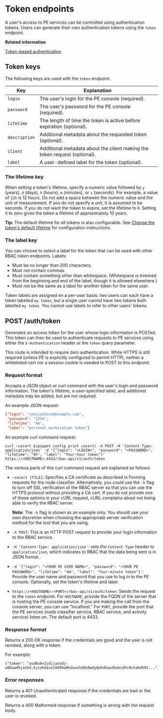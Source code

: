 # Token endpoints

A user's access to PE services can be controlled using authentication tokens. Users can generate their own authentication tokens using the `token` endpoint.

**Related information**  


[Token-based authentication](rbac_token_auth_intro.md#)

## Token keys

The following keys are used with the `token` endpoint.

|Key|Explanation|
|---|-----------|
|`login`|The user's login for the PE console \(required\).|
|`password`|The user's password for the PE console \(required\).|
|`lifetime`|The length of time the token is active before expiration \(optional\).|
|`description`|Additional metadata about the requested token \(optional\).|
|`client`|Additional metadata about the client making the token request \(optional\).|
|`label`|A user-defined label for the token \(optional\).|

### The lifetime key

When setting a token's lifetime, specify a numeric value followed by `y` \(years\), `d` \(days\), `h` \(hours\), `m` \(minutes\), or `s` \(seconds\). For example, a value of `12h` is 12 hours. Do not add a space between the numeric value and the unit of measurement. If you do not specify a unit, it is assumed to be seconds. If you do not want the token to expire, set the lifetime to `0`. Setting it to zero gives the token a lifetime of approximately 10 years.

**Tip:** The default lifetime for all tokens is also configurable. See [Change the token's default lifetime](rbac_token_auth_intro.md#) for configuration instructions.

### The label key

You can choose to select a label for the token that can be used with other RBAC token endpoints. Labels:

-   Must be no longer than 200 characters.
-   Must not contain commas.
-   Must contain something other than whitespace. \(Whitespace is trimmed from the beginning and end of the label, though it is allowed elsewhere.\)
-   Must not be the same as a label for another token for the same user.

Token labels are assigned on a per-user basis: two users can each have a token labelled `my token`, but a single user cannot have two tokens both labelled `my token`. You cannot use labels to refer to other users' tokens.

## POST /auth/token

Generates an access token for the user whose login information is POSTed. This token can then be used to authenticate requests to PE services using either the `X-Authentication` header or the `token` query parameter.

This route is intended to require zero authentication. While HTTPS is still required \(unless PE is explicitly configured to permit HTTP\), neither a whitelisted cert nor a session cookie is needed to POST to this endpoint.

### Request format

Accepts a JSON object or curl command with the user's login and password information. The token's lifetime, a user-specified label, and additional metadata may be added, but are not required.

An example JSON request:

```json
{"login": "jeanjackson@example.com",
 "password": "1234",
 "lifetime": "4m",
 "label": "personal workstation token"}
```

An example curl command request:

```
curl –cacert $(puppet config print cacert) -X POST -H 'Content-Type: application/json' -d '{"login": "<LOGIN>", "password": "<PASSWORD>", "lifetime": "4h", "label": "four-hour token"}' https://<HOSTNAME>:4433/rbac-api/v1/auth/token
```

The various parts of this curl command request are explained as follows:

-   `–cacert [FILE]`: Specifies a CA certificate as described in Forming requests for the node classifier. Alternatively, you could use the `-k` flag to turn off SSL verification of the RBAC server so that you can use the HTTPS protocol without providing a CA cert. If you do not provide one of these options in your cURL request, cURL complains about not being able to verify the RBAC server.

    **Note:** The `-k` flag is shown as an example only. You should use your own discretion when choosing the appropriate server verification method for the tool that you are using.


-   `-X POST`: This is an HTTP POST request to provide your login information to the RBAC service.
-   `-H 'Content-Type: application/json'`: sets the `Content-Type` header to `application/json`, which indicates to RBAC that the data being sent is in JSON format..
-   `-d '{"login": "<YOUR PE USER NAME>", "password": "<YOUR PE PASSWORD>", "lifetime": "4m", "label": "four-minute token"}'`: Provide the user name and password that you use to log in to the PE console. Optionally, set the token's lifetime and label.
-   `https://<HOSTNAME>:<PORT>/rbac-api/v1/auth/token`: Sends the request to the `token` endpoint. For `HOSTNAME`, provide the FQDN of the server that is hosting the PE console service. If you are making the call from the console server, you can use "localhost." For `PORT`, provide the port that the PE services \(node classifier service, RBAC service, and activity service\) listen on. The default port is 4433.

### Response format

Returns a 200 OK response if the credentials are good and the user is not revoked, along with a token.

For example:

```
{"token": "asd0u0=2jdijasodj-w0duwdhjashd,kjsahdasoi0d9hw0hduashd0a9wdy0whdkaudhaksdhc9chakdh92..."}
```

### Error responses

Returns a 401 Unauthenticated response if the credentials are bad or the user is revoked.

Returns a 400 Malformed response if something is wrong with the request body.

